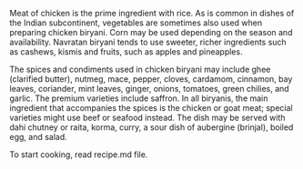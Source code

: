 Meat of chicken is the prime ingredient with rice. As is common in dishes of the Indian subcontinent, vegetables are sometimes also used when preparing chicken biryani. Corn may be used depending on the season and availability. Navratan biryani tends to use sweeter, richer ingredients such as cashews, kismis and fruits, such as apples and pineapples.

The spices and condiments used in chicken biryani may include ghee (clarified butter), nutmeg, mace, pepper, cloves, cardamom, cinnamon, bay leaves, coriander, mint leaves, ginger, onions, tomatoes, green chilies, and garlic. The premium varieties include saffron. In all biryanis, the main ingredient that accompanies the spices is the chicken or goat meat; special varieties might use beef or seafood instead. The dish may be served with dahi chutney or raita, korma, curry, a sour dish of aubergine (brinjal), boiled egg, and salad.

To start cooking, read recipe.md file.